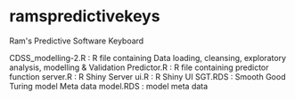 # ramspredictivekeys
Ram's Predictive Software Keyboard

CDSS_modelling-2.R : R file containing Data loading, cleansing, exploratory analysis, modelling & Validation
Predictor.R : R file containing predictor function
server.R : R Shiny Server
ui.R : R Shiny UI
SGT.RDS : Smooth Good Turing model Meta data
model.RDS : model meta data


